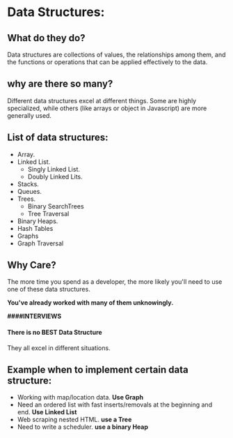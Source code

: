 # Data Structures:

## What do they do?

Data structures are collections of values, the relationships among them, and the functions or operations that can be applied effectively to the data.

## why are there so many?

Different data structures excel at different things. Some are highly specialized, while others (like arrays or object in Javascript) are more generally used.

## List of data structures:

- Array.
- Linked List.
  - Singly Linked List.
  - Doubly Linked Lits.
- Stacks.
- Queues.
- Trees.
  - Binary SearchTrees
  - Tree Traversal
- Binary Heaps.
- Hash Tables
- Graphs
- Graph Traversal

## Why Care?

The more time you spend as a developer, the more likely you'll need to use one of these data structures.

**You've already worked with many of them unknowingly.**

**####INTERVIEWS**

#### There is no **BEST** Data Structure

They all excel in different situations.

## Example when to implement certain data structure:

- Working with map/location data. **Use Graph**
- Need an ordered list with fast inserts/removals at the beginning and end. **Use Linked List**
- Web scraping nested HTML. **use a Tree**
- Need to write a scheduler. **use a binary Heap**
